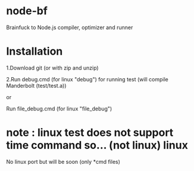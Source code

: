 node-bf
=======

Brainfuck to Node.js compiler, optimizer and runner

Installation
===========
1.Download git (or with zip and unzip)

2.Run debug.cmd (for linux "debug") for running test (will compile Manderbolt (test/test.a))

or

Run file_debug.cmd (for linux "file_debug")

note : linux test does not support time command so... (not linux)
linux
=====

No linux port but will be soon (only *cmd files)

